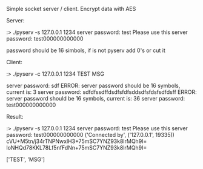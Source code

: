 Simple socket server / client. 
Encrypt data with AES 

Server: 

:> ./pyserv -s 127.0.0.1 1234 
server password: test 
Please use this server password: test000000000000 

password should be 16 simbols, if is not pyserv add 0's or cut it

Client: 

:> ./pyserv -c 127.0.0.1 1234 TEST MSG 

server password: sdf 
ERROR: server password should be 16 symbols, current is: 3 
server password: sdfdfssdffdsdfsfdfsddsdfsfdsfsdfdsff 
ERROR: server password should be 16 symbols, current is: 36 
server password: test000000000000 


Result: 

:> ./pyserv -s 127.0.0.1 1234 
server password: test 
Please use this server password: test000000000000 
('Connected by', ('127.0.0.1', 19335)) 
cVU+M5tn/j34rTNPNwxlH3+75mSC7YNZ93k8lrMQh9I= 
loNHQd78KKL78Lf5nfFdNn+75mSC7YNZ93k8lrMQh9I= 
 
['TEST', 'MSG'] 
